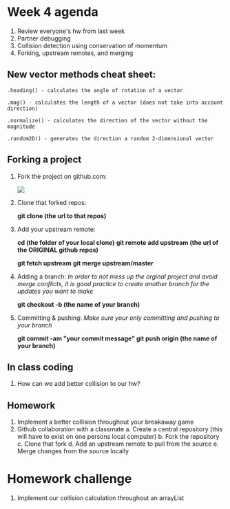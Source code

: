 # Week 4 agenda 
1. Review everyone's hw from last week 
2. Partner debugging 
3. Collision detection using conservation of momentum 
4. Forking, upstream remotes, and merging 



## New vector methods cheat sheet: 
	
	.heading() - calculates the angle of rotation of a vector 

	.mag() - calculates the length of a vector (does not take into account direction)  

	.normalize() - calculates the direction of the vector without the magnitude

	.random2D() - generates the direction a random 2-dimensional vector 



## Forking a project  

1. Fork the project on github.com: 

	![](https://cdn.tutsplus.com/net/uploads/2013/08/github_header.png "")


2. Clone that forked repos:

	**git clone (the url to that repos)**


3. Add your upstream remote: 

	**cd (the folder of your local clone)**
	**git remote add upstream (the url of the ORIGINAL github repos)**

	**git fetch upstream**
	**git merge upstream/master**


4. Adding a branch: 
	*In order to not mess up the orginal project and avoid merge conflicts, 
	it is good practice to create another branch for the updates you want to make*

	**git checkout -b (the name of your branch)**


5. Committing & pushing: 
	*Make sure your only committing and pushing to your branch* 

	**git commit -am "your commit message"
	git push origin (the name of your branch)**




## In class coding 
1. How can we add better collision to our hw?  



## Homework 
1. Implement a better collision throughout your breakaway game 
2. Github collaboration with a classmate 
	a. Create a central repository (this will have to exist on one persons local computer)
 	b. Fork the repository 
 	c. Clone that fork
 	d. Add an upstream remote to pull from the source 
 	e. Merge changes from the source locally 



# Homework challenge
1. Implement our collision calculation throughout an arrayList 